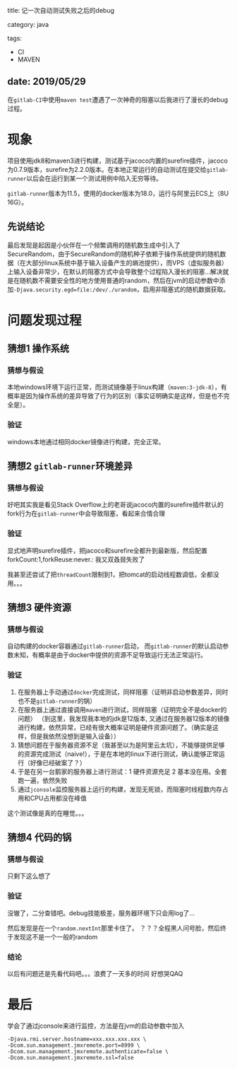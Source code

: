title: 记一次自动测试失败之后的debug

category: java

tags: 
 - CI
 - MAVEN

date: 2019/05/29
---

  在``gitlab-CI``中使用``maven test``遭遇了一次神奇的阻塞以后我进行了漫长的debug过程。

<!--more-->

# 现象


项目使用jdk8和maven3进行构建，测试基于jacoco内置的surefire插件，jacoco为0.7.9版本，surefire为2.2.0版本。在本地正常运行的自动测试在提交给``gitlab-runner``以后会在运行到某一个测试用例中陷入无穷等待。


``gitlab-runner``版本为11.5，使用的docker版本为18.0，运行与阿里云ECS上（8U 16G）。


## 先说结论

最后发现是起因是小伙伴在一个频繁调用的随机数生成中引入了SecureRandom，由于SecureRandom的随机种子依赖于操作系统提供的随机数据（在大部分linux系统中基于输入设备产生的熵池提供），而VPS（虚拟服务器）上输入设备非常少，在默认的阻塞方式中会导致整个过程陷入漫长的阻塞...解决就是在随机数不需要安全性的地方使用普通的random，然后在jvm的启动参数中添加``-Djava.security.egd=file:/dev/./urandom``，启用非阻塞式的随机数据获取。

# 问题发现过程

## 猜想1 操作系统

### 猜想与假设

本地windows环境下运行正常，而测试镜像基于linux构建（``maven:3-jdk-8``），有概率是因为操作系统的差异导致了行为的区别（事实证明确实是这样，但是也不完全是）。

### 验证

windows本地通过相同docker镜像进行构建，完全正常。

## 猜想2 ``gitlab-runner``环境差异

### 猜想与假设

好吧其实我是看见Stack Overflow上的老哥说jacoco内置的surefire插件默认的fork行为在``gitlab-runner``中会导致阻塞，看起来合情合理

### 验证

显式地声明surefire插件，把jacoco和surefire全都升到最新版，然后配置forkCount:1,forkReuse:never.: 我又双叒叕失败了

我甚至还尝试了把``threadCount``限制到1，把tomcat的启动线程数调低，全都没用。。。


## 猜想3 硬件资源

### 猜想与假设

自动构建的docker容器通过``gitlab-runner``启动， 而``gitlab-runner``的默认启动参数未知，有概率是由于docker中提供的资源不足导致运行无法正常运行。

### 验证

1. 在服务器上手动通过``docker``完成测试，同样阻塞（证明非启动参数差异，同时也不是``gitlab-runner``的锅）
2. 在服务器上通过直接调用``maven``进行测试，同样阻塞（证明完全不是docker的问题）
   （到这里，我发现我本地的jdk是12版本, 又通过在服务器12版本的镜像进行构建，依然异常，已经有很大概率证明是硬件资源问题了。（确实是这样，但是我依然没想到是输入设备））
3. 猜想问题在于服务器资源不足（我甚至以为是阿里云太坑），不能够提供足够的资源完成测试（naive!），于是在本地的linux下进行测试，确认能够正常运行（好像已经破案了？）
4. 于是在另一台鹅家的服务器上进行测试：1 硬件资源充足 2 基本没在用。全套跑一遍，依然失败
5. 通过``jconsole``监控服务器上运行的构建，发现无死锁，而阻塞时线程数内存占用和CPU占用都没在峰值

这个测试像是真的在睡觉。。。

## 猜想4 代码的锅

### 猜想与假设

只剩下这么想了

### 验证

没辙了，二分查错吧。debug技能极差，服务器环境下只会用log了...

然后发现是在一个``random.nextInt``那里卡住了。 
？？？全程黑人问号脸，然后终于发现这不是一个一般的random

### 结论

以后有问题还是先看代码吧。。。浪费了一天多的时间 好想哭QAQ

# 最后

学会了通过jconsole来进行监控，方法是在jvm的启动参数中加入
```shell
-Djava.rmi.server.hostname=xxx.xxx.xxx.xxx \ 
-Dcom.sun.management.jmxremote.port=8999 \ 
-Dcom.sun.management.jmxremote.authenticate=false \ 
-Dcom.sun.management.jmxremote.ssl=false
```